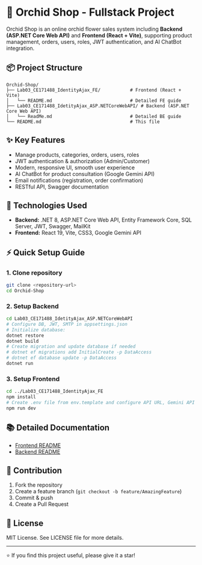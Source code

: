 # 🌺 Orchid Shop - Fullstack Project

Orchid Shop is an online orchid flower sales system including **Backend (ASP.NET Core Web API)** and **Frontend (React + Vite)**, supporting product management, orders, users, roles, JWT authentication, and AI ChatBot integration.

## 📦 Project Structure

```
Orchid-Shop/
├── Lab03_CE171488_IdentityAjax_FE/           # Frontend (React + Vite)
│   └── README.md                             # Detailed FE guide
├── Lab03_CE171488_IdetityAjax_ASP.NETCoreWebAPI/ # Backend (ASP.NET Core Web API)
│   └── ReadMe.md                             # Detailed BE guide
└── README.md                                 # This file
```

## ✨ Key Features

- Manage products, categories, orders, users, roles
- JWT authentication & authorization (Admin/Customer)
- Modern, responsive UI, smooth user experience
- AI ChatBot for product consultation (Google Gemini API)
- Email notifications (registration, order confirmation)
- RESTful API, Swagger documentation

## 🚀 Technologies Used

- **Backend:** .NET 8, ASP.NET Core Web API, Entity Framework Core, SQL Server, JWT, Swagger, MailKit
- **Frontend:** React 19, Vite, CSS3, Google Gemini API

## ⚡ Quick Setup Guide

### 1. Clone repository

```bash
git clone <repository-url>
cd Orchid-Shop
```

### 2. Setup Backend

```bash
cd Lab03_CE171488_IdetityAjax_ASP.NETCoreWebAPI
# Configure DB, JWT, SMTP in appsettings.json
# Initialize database:
dotnet restore
dotnet build
# Create migration and update database if needed
# dotnet ef migrations add InitialCreate -p DataAccess
# dotnet ef database update -p DataAccess
dotnet run
```

### 3. Setup Frontend

```bash
cd ../Lab03_CE171488_IdentityAjax_FE
npm install
# Create .env file from env.template and configure API URL, Gemini API key if using ChatBot
npm run dev
```

## 📚 Detailed Documentation

- [Frontend README](./Lab03_CE171488_IdentityAjax_FE/README.md)
- [Backend README](./Lab03_CE171488_IdetityAjax_ASP.NETCoreWebAPI/ReadMe.md)

## 🤝 Contribution

1. Fork the repository
2. Create a feature branch (`git checkout -b feature/AmazingFeature`)
3. Commit & push
4. Create a Pull Request

## 📄 License

MIT License. See LICENSE file for more details.

---

⭐ If you find this project useful, please give it a star!
